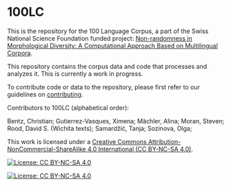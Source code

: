 # 100LC

This is the repository for the 100 Language Corpus, a part of the Swiss National Science Foundation funded project: [Non-randomness in Morphological Diversity: A Computational Approach Based on Multilingual Corpora](https://www.spur.uzh.ch/en/departments/research/textgroup/MorphDiv.html).

This repository contains the corpus data and code that processes and analyzes it. This is currently a work in progress.

To contribute code or data to the repository, please first refer to our guidelines on [contributing](CONTRIBUTING.md).

Contributors to 100LC (alphabetical order):

Bentz, Christian;
Gutierrez-Vasques, Ximena;
Mächler, Alina;
Moran, Steven;
Rood, David S. (Wichita texts);
Samardžić, Tanja;
Sozinova, Olga;

This work is licensed under a
[Creative Commons Attribution-NonCommercial-ShareAlike 4.0 International (CC BY-NC-SA 4.0)](https://creativecommons.org/licenses/by-nc-sa/4.0/).

[![License: CC BY-NC-SA 4.0](https://licensebuttons.net/l/by-nc-sa/4.0/80x15.png)](https://creativecommons.org/licenses/by-nc-sa/4.0/)

[![License: CC BY-NC-SA 4.0](https://img.shields.io/badge/License-CC%20BY--NC--SA%204.0-lightgrey.svg)](https://creativecommons.org/licenses/by-nc-sa/4.0/)
